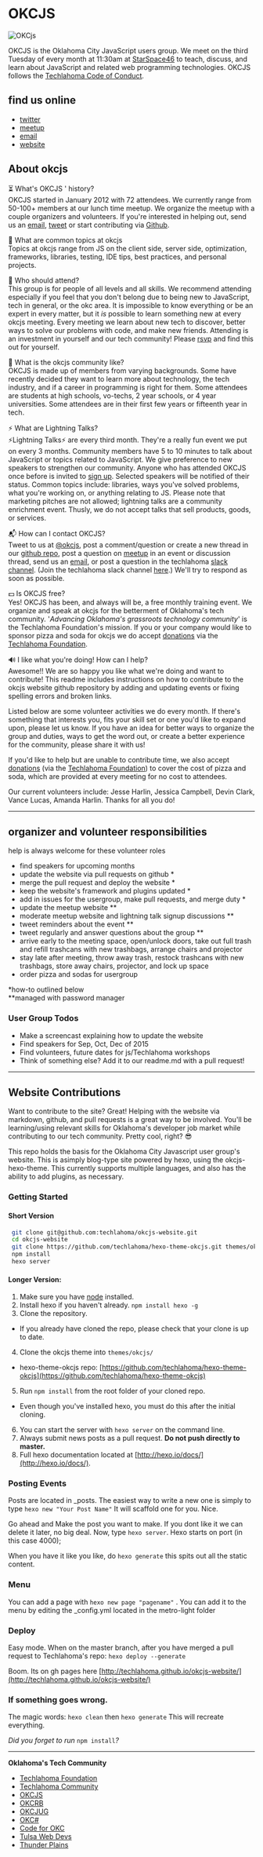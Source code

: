 # OKCJS
![OKCjs](http://i.imgur.com/4z9STLh.png)

OKCJS is the Oklahoma City JavaScript users group. We meet on the third Tuesday of every month at 11:30am at [StarSpace46](https://www.starspace46.com/) to teach, discuss, and learn about JavaScript and related web programming technologies. OKCJS follows the [Techlahoma Code of Conduct](https://github.com/techlahoma/CodeofConduct/wiki/Techlahoma-Code-of-Conduct).

## find us online
* [twitter](https://twitter.com/okcjs)
* [meetup](http://www.meetup.com/okc-js)
* [email](mailto:oklahomacityjavascript@gmail.com)
* [website](http://okcjs.com)  

## About okcjs

⏳ What's OKCJS ' history?  
OKCJS started in January 2012 with 72 attendees. We currently range from 50-100+ members at our lunch time meetup. We organize the meetup with a couple organizers and volunteers. If you're interested in helping out, send us an [email](mailto:oklahomacityjavascript@gmail.com), [tweet](https://twitter.com/okcjs) or start contributing via [Github](https://github.com/techlahoma/okcjs-website).

🎯 What are common topics at okcjs  
Topics at okcjs range from JS on the client side, server side, optimization, frameworks, libraries, testing, IDE tips, best practices, and personal projects.

💞 Who should attend?  
This group is for people of all levels and all skills. We recommend attending especially  if you feel that you don't belong due to being new to JavaScript, tech in general, or the okc area. It is impossible to know everything or be an expert in every matter, but it *is* possible to learn something new at every okcjs meeting. Every meeting we learn about new tech to discover, better ways to solve our problems with code, and make new friends. Attending is an investment in yourself and our tech community! Please [rsvp](http://meetup.com/OKC-JS) and find this out for yourself.

💖 What is the okcjs community like?  
OKCJS is made up of  members from varying backgrounds. Some have recently decided they want to learn more about technology, the tech industry, and if a career in programming is right for them. Some attendees are students at high schools, vo-techs, 2 year schools, or 4 year universities. Some attendees are in their first few years or fifteenth year in tech.

⚡ What are Lightning Talks?  
⚡Lightning Talks⚡ are every third month.  They're a really fun event we put on every 3 months. Community members have 5 to 10 minutes to talk about JavaScript or topics related to JavaScript. We give preference to new speakers to strengthen our community. Anyone who has attended OKCJS once before is invited to [sign up](http://www.meetup.com/OKC-js/messages/boards/). Selected speakers will be notified of their status. Common topics include: libraries, ways you've solved problems, what you're working on, or anything relating to JS.  Please note that marketing pitches are not allowed; lightning talks are a community enrichment event. Thusly, we do not accept talks that sell products, goods, or services.

📬 How can I contact OKCJS?  
Tweet to us at [@okcjs](https://twitter.com/okcjs), post a comment/question or create a new thread in our [github repo](http://github.com/techlahoma/okcjs-website), post a question on [meetup](https://meetup.com/OKC-js) in an event or discussion thread, send us an [email](mailto:oklahomacityjavascript@gmail.com), or post a question in the techlahoma [slack channel](http://techlahoma.slack.com). (Join the techlahoma slack channel [here](http://slack.techlahoma.org).) We'll try to respond as soon as possible.

💵 Is OKCJS free?  
Yes! OKCJS has been, and always will be, a free monthly training event. We organize and speak at okcjs for the betterment of Oklahoma's tech community. '*Advancing Oklahoma's grassroots technology community*' is the Techlahoma Foundation's mission.
If you or your company would like to sponsor pizza and soda for okcjs we do accept [donations](https://donate.techlahoma.org) via the [Techlahoma Foundation](http://techlahoma.org).

🔊 I like what you're doing! How can I help?  
Awesome!! We are so happy you like what we're doing and want to contribute! This readme includes instructions on how to contribute to the okcjs website github repository by adding and updating events or fixing spelling errors and broken links.

Listed below are some volunteer activities we do every month. If there's something that interests you, fits your skill set or one you'd like to expand upon, please let us know. If you have an idea for better ways to organize the group and duties, ways to get the word out, or create a better experience for the community, please share it with us!  

If you'd like to help but are unable to contribute time, we also accept  [donations](https://donate.techlahoma.org) (via the [Techlahoma Foundation](http://techlahoma.org)) to cover the cost of pizza and soda, which are provided at every meeting for no cost to attendees.

Our current volunteers include: Jesse Harlin, Jessica Campbell, Devin Clark, Vance Lucas, Amanda Harlin. Thanks for all you do!

---

## organizer and volunteer responsibilities
help is always welcome for these volunteer roles
  - find speakers for upcoming months
  - update the website via pull requests on github *
  - merge the pull request and deploy the website  *
  - keep the website's framework and plugins updated *
  - add in issues for the usergroup, make pull requests, and merge duty *
  - update the meetup website **
  - moderate meetup website and lightning talk signup discussions **
  - tweet reminders about the event **
  - tweet regularly and answer questions about the group **
  - arrive early to the meeting space, open/unlock doors, take out full trash and refill trashcans with new trashbags, arrange chairs and projector
  - stay late after meeting, throw away trash, restock trashcans with new trashbags, store away chairs, projector, and lock up space
  - order pizza and sodas for usergroup

  *how-to outlined below  
  **managed with password manager

### User Group Todos

 - Make a screencast explaining how to update the website
 - Find speakers for Sep, Oct, Dec of 2015
 - Find volunteers, future dates for js/Techlahoma workshops
 - Think of something else? Add it to our readme.md with a pull request!


---

## Website Contributions

Want to contribute to the site? Great! Helping with the website via markdown, github, and pull requests is a great way to be involved. You'll be learning/using relevant skills for Oklahoma's developer job market while contributing to our tech community. Pretty cool, right? 😎  

This repo holds the basis for the Oklahoma City Javascript user group's website. This is asimply blog-type site powered by hexo, using the okcjs-hexo-theme. This currently supports multiple languages, and also has the ability to add plugins, as necessary.

### Getting Started

#### Short Version

```sh
 git clone git@github.com:techlahoma/okcjs-website.git
 cd okcjs-website
 git clone https://github.com/techlahoma/hexo-theme-okcjs.git themes/okcjs
 npm install
 hexo server
```

#### Longer Version:
1. Make sure you have [node](http://nodejs.org/download/) installed.
2. Install hexo if you haven't already. ```npm install hexo -g```
3. Clone the repository.
  * If you already have cloned the repo, please check that your clone is up to date.
4. Clone the okcjs theme into ```themes/okcjs/```
  * hexo-theme-okcjs repo: [https://github.com/techlahoma/hexo-theme-okcjs](https://github.com/techlahoma/hexo-theme-okcjs)
5. Run ```npm install``` from the root folder of your cloned repo.
  * Even though you've installed hexo, you must do this after the initial cloning.
6. You can start the server with ```hexo server``` on the command line.
7. Always submit news posts as a pull request. **Do not push directly to master.**
8. Full hexo documentation located at [http://hexo.io/docs/](http://hexo.io/docs/).

### Posting Events

Posts are located in _posts. The easiest way to write a new one is simply to type ```hexo new "Your Post Name"``` It will scaffold one for you. Nice.

Go ahead and Make the post you want to make. If you dont like it we can delete it later, no big deal. Now, type ```hexo server```. Hexo starts on port (in this case 4000);

When you have it like you like, do ```hexo generate``` this spits out all the static content.

### Menu
You can add a page with ```hexo new page "pagename"``` . You can add it to the menu by editing the _config.yml located in the metro-light folder

### Deploy

Easy mode. When on the master branch, after you have merged a pull request to Techlahoma's repo: ```hexo deploy --generate```

Boom. Its on gh pages here [http://techlahoma.github.io/okcjs-website/](http://techlahoma.github.io/okcjs-website/)

### If something goes wrong.

The magic words: ```hexo clean``` then ```hexo generate``` This will recreate everything.

*Did you forget to run* ```npm install```*?*

----


**Oklahoma's Tech Community**

- [Techlahoma Foundation](http://techlahoma.org)
- [Techlahoma Community](http://us.techlahoma.org)
- [OKCJS](http://okcjs.com)
- [OKCRB](http://okcruby.org)
- [OKCJUG](http://okcjug.org)
- [OKC#](http://okcsharp.org)
- [Code for OKC](http://codeforokc.org)
- [Tulsa Web Devs](http://tulsawebdevs.org)
- [Thunder Plains](http://thunderplainsconf.com)
